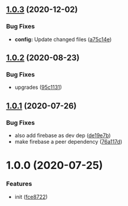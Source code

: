 ## [1.0.3](https://github.com/dword-design/vuex-entities-plugin-firebase/compare/v1.0.2...v1.0.3) (2020-12-02)


### Bug Fixes

* **config:** Update changed files ([a75c14e](https://github.com/dword-design/vuex-entities-plugin-firebase/commit/a75c14ec08b87ef33297934a624ee1f20390063d))

## [1.0.2](https://github.com/dword-design/vuex-entities-plugin-firebase/compare/v1.0.1...v1.0.2) (2020-08-23)


### Bug Fixes

* upgrades ([95c1131](https://github.com/dword-design/vuex-entities-plugin-firebase/commit/95c1131de8670f1a9e812bcc9031f616c69a5f50))

## [1.0.1](https://github.com/dword-design/vuex-entities-plugin-firebase/compare/v1.0.0...v1.0.1) (2020-07-26)


### Bug Fixes

* also add firebase as dev dep ([de19e7b](https://github.com/dword-design/vuex-entities-plugin-firebase/commit/de19e7bea5a7b47ead06f2ffd28e690083831090))
* make firebase a peer dependency ([76a117d](https://github.com/dword-design/vuex-entities-plugin-firebase/commit/76a117ddf379933c305930015876d396e6f93645))

# 1.0.0 (2020-07-25)


### Features

* init ([fce8722](https://github.com/dword-design/vuex-entities-plugin-firebase/commit/fce8722e07b58c0fcac56bae280a56c39b7667ec))
